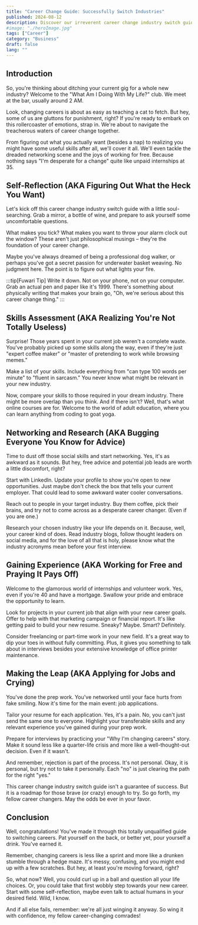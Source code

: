 ```yaml
---
title: "Career Change Guide: Successfully Switch Industries"
published: 2024-08-12
description: Discover our irreverent career change industry switch guide. Learn to navigate self-reflection, skills assessment, networking, and making the big leap.
#image: "./heroImage.jpg"
tags: ["Career"]
category: "Business"
draft: false
lang: ""
---
```


## Introduction

So, you're thinking about ditching your current gig for a whole new industry? Welcome to the "What Am I Doing With My Life?" club. We meet at the bar, usually around 2 AM.

Look, changing careers is about as easy as teaching a cat to fetch. But hey, some of us are gluttons for punishment, right? If you're ready to embark on this rollercoaster of emotions, strap in. We're about to navigate the treacherous waters of career change together.

From figuring out what you actually want (besides a nap) to realizing you might have some useful skills after all, we'll cover it all. We'll even tackle the dreaded networking scene and the joys of working for free. Because nothing says "I'm desperate for a change" quite like unpaid internships at 35.

## Self-Reflection (AKA Figuring Out What the Heck You Want)

Let's kick off this career change industry switch guide with a little soul-searching. Grab a mirror, a bottle of wine, and prepare to ask yourself some uncomfortable questions.

What makes you tick? What makes you want to throw your alarm clock out the window? These aren't just philosophical musings – they're the foundation of your career change.

Maybe you've always dreamed of being a professional dog walker, or perhaps you've got a secret passion for underwater basket weaving. No judgment here. The point is to figure out what lights your fire.

:::tip[Fuwari Tip]
Write it down. Not on your phone, not on your computer. Grab an actual pen and paper like it's 1999. There's something about physically writing that makes your brain go, "Oh, we're serious about this career change thing."
:::

## Skills Assessment (AKA Realizing You're Not Totally Useless)

Surprise! Those years spent in your current job weren't a complete waste. You've probably picked up some skills along the way, even if they're just "expert coffee maker" or "master of pretending to work while browsing memes."

Make a list of your skills. Include everything from "can type 100 words per minute" to "fluent in sarcasm." You never know what might be relevant in your new industry.

Now, compare your skills to those required in your dream industry. There might be more overlap than you think. And if there isn't? Well, that's what online courses are for. Welcome to the world of adult education, where you can learn anything from coding to goat yoga.

## Networking and Research (AKA Bugging Everyone You Know for Advice)

Time to dust off those social skills and start networking. Yes, it's as awkward as it sounds. But hey, free advice and potential job leads are worth a little discomfort, right?

Start with LinkedIn. Update your profile to show you're open to new opportunities. Just maybe don't check the box that tells your current employer. That could lead to some awkward water cooler conversations.

Reach out to people in your target industry. Buy them coffee, pick their brains, and try not to come across as a desperate career changer. (Even if you are one.)

Research your chosen industry like your life depends on it. Because, well, your career kind of does. Read industry blogs, follow thought leaders on social media, and for the love of all that is holy, please know what the industry acronyms mean before your first interview.

## Gaining Experience (AKA Working for Free and Praying It Pays Off)

Welcome to the glamorous world of internships and volunteer work. Yes, even if you're 40 and have a mortgage. Swallow your pride and embrace the opportunity to learn.

Look for projects in your current job that align with your new career goals. Offer to help with that marketing campaign or financial report. It's like getting paid to build your new resume. Sneaky? Maybe. Smart? Definitely.

Consider freelancing or part-time work in your new field. It's a great way to dip your toes in without fully committing. Plus, it gives you something to talk about in interviews besides your extensive knowledge of office printer maintenance.

## Making the Leap (AKA Applying for Jobs and Crying)

You've done the prep work. You've networked until your face hurts from fake smiling. Now it's time for the main event: job applications.

Tailor your resume for each application. Yes, it's a pain. No, you can't just send the same one to everyone. Highlight your transferable skills and any relevant experience you've gained during your prep work.

Prepare for interviews by practicing your "Why I'm changing careers" story. Make it sound less like a quarter-life crisis and more like a well-thought-out decision. Even if it wasn't.

And remember, rejection is part of the process. It's not personal. Okay, it is personal, but try not to take it personally. Each "no" is just clearing the path for the right "yes."

This career change industry switch guide isn't a guarantee of success. But it is a roadmap for those brave (or crazy) enough to try. So go forth, my fellow career changers. May the odds be ever in your favor.

## Conclusion

Well, congratulations! You've made it through this totally unqualified guide to switching careers. Pat yourself on the back, or better yet, pour yourself a drink. You've earned it.

Remember, changing careers is less like a sprint and more like a drunken stumble through a hedge maze. It's messy, confusing, and you might end up with a few scratches. But hey, at least you're moving forward, right?

So, what now? Well, you could curl up in a ball and question all your life choices. Or, you could take that first wobbly step towards your new career. Start with some self-reflection, maybe even talk to actual humans in your desired field. Wild, I know.

And if all else fails, remember: we're all just winging it anyway. So wing it with confidence, my fellow career-changing comrades!
